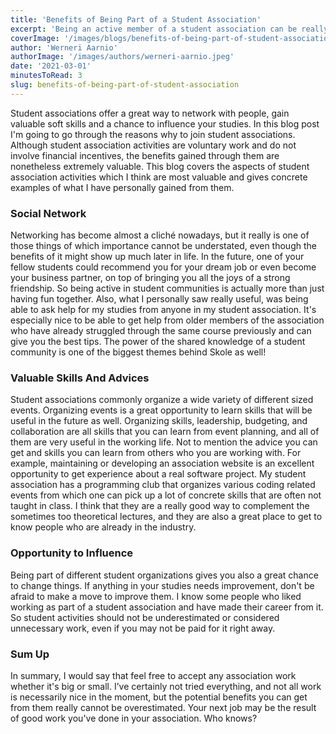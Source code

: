 ```yaml
---
title: 'Benefits of Being Part of a Student Association'
excerpt: 'Being an active member of a student association can be really beneficial.'
coverImage: '/images/blogs/benefits-of-being-part-of-student-association.jpg'
author: 'Werneri Aarnio'
authorImage: '/images/authors/werneri-aarnio.jpeg'
date: '2021-03-01'
minutesToRead: 3
slug: benefits-of-being-part-of-student-association
---
```


Student associations offer a great way to network with people, gain valuable
soft skills and a chance to influence your studies. In this blog post I'm going
to go through the reasons why to join student associations. Although student
association activities are voluntary work and do not involve financial
incentives, the benefits gained through them are nonetheless extremely
valuable. This blog covers the aspects of student association activities which
I think are most valuable and gives concrete examples of what I have personally
gained from them.

### Social Network

Networking has become almost a cliché nowadays, but it really is one of those
things of which importance cannot be understated, even though the benefits of
it might show up much later in life. In the future, one of your fellow students
could recommend you for your dream job or even become your business partner, on
top of bringing you all the joys of a strong friendship. So being active in
student communities is actually more than just having fun together. Also, what
I personally saw really useful, was being able to ask help for my studies from
anyone in my student association. It's especially nice to be able to get help
from older members of the association who have already struggled through the
same course previously and can give you the best tips. The power of the shared
knowledge of a student community is one of the biggest themes behind Skole as
well!

### Valuable Skills And Advices

Student associations commonly organize a wide variety of different sized
events. Organizing events is a great opportunity to learn skills that will be
useful in the future as well. Organizing skills, leadership, budgeting, and
collaboration are all skills that you can learn from event planning, and all of
them are very useful in the working life. Not to mention the advice you can get
and skills you can learn from others who you are working with. For example,
maintaining or developing an association website is an excellent opportunity to
get experience about a real software project. My student association has a
programming club that organizes various coding related events from which one
can pick up a lot of concrete skills that are often not taught in class. I
think that they are a really good way to complement the sometimes too
theoretical lectures, and they are also a great place to get to know people who
are already in the industry.

### Opportunity to Influence

Being part of different student organizations gives you also a great chance to
change things. If anything in your studies needs improvement, don't be afraid
to make a move to improve them. I know some people who liked working as part of
a student association and have made their career from it. So student activities
should not be underestimated or considered unnecessary work, even if you may
not be paid for it right away. 

### Sum Up

In summary, I would say that feel free to accept any association work whether
it's big or small. I’ve certainly not tried everything, and not all work is
necessarily nice in the moment, but the potential benefits you can get from
them really cannot be overestimated. Your next job may be the result of good
work you've done in your association. Who knows?
